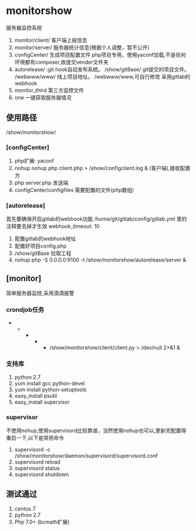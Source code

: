 # monitorshow
服务器监控系统
1. monitor/client/ 客户端上报信息
2. monitor/server/ 服务器统计信息(根据个人调整，暂不公开)
3. configCenter/ 生成项目配置文件
	 php项目专用，使用yaconf加载,不是任何环境都有composer,故提交vender文件夹
4. autorelease/ :git hook自动发布系统。
   /show/gitBase/  git提交的项目文件。
   /webwww/www/    线上项目地址。 /webwww/www,可自行修改
   采用gitlab的webhook
5. monitor_third 第三方监控文件
6. one 一键获取服务器情况

## 使用路径
/show/monitorshow/

### [configCenter]
1. php扩展: yaconf
2. nohup nohup php client.php > /show/configclient.log & (客户端),接收配置方
3. php server.php 发送端
4. configCenter/configfiles 需要配置的文件(php数组)
 
### [autorelease]
首先要确保开启gitlab的webhook功能
/home/git/gitlab/config/gitlab.yml
里的注释要去掉才生效
webhook_timeout: 10

1. 配置gitlab的webhook地址
2. 配置好项目config.php
3. /show/gitBase 拉取工程 
4. nohup php -S 0.0.0.0:9100 -t /show/monitorshow/autorelease/server &

## [monitor]
简单服务器监控,采用滴滴报警

### crondjob任务
* * * * * /show/monitorshow/client/client.py > /dev/null 2>&1 &

### 支持库
1. python 2.7
2. yum install gcc python-devel
3. yum install python-setuptools
4. easy_install psutil
5. easy_install supervisor
   
### supervisor
不使用nohup,使用supervisord比较靠谱，当然使用nohup也可以,更新完配置得重启一下,以下是常用命令
1. supervisord -c /show/monitorshow/daemon/supervisord/supervisord.conf
2. supervisord reload
3. supervisord status
4. supervisord shutdown

## 测试通过
1. centos 7
2. python 2.7
3. Php 7.0+ (bcmath扩展)